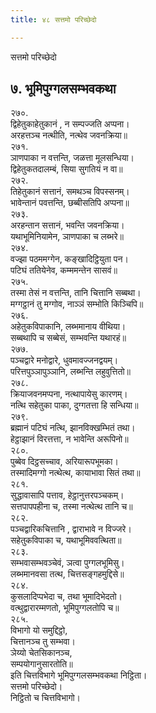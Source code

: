 ```yaml
---
title: ४८ सत्तमो परिच्छेदो

---
```

सत्तमो परिच्छेदो  


## ७. भूमिपुग्गलसम्भवकथा

२७०.  
द्विहेतुकाहेतुकानं , न सम्पज्जति अप्पना।  
अरहत्तञ्च नत्थीति, नत्थेव जवनक्रिया॥  
२७१.  
ञाणपाका न वत्तन्ति, जळत्ता मूलसन्धिया।  
द्विहेतुकतदालम्बं, सिया सुगतियं न वा॥  
२७२.  
तिहेतुकानं सत्तानं, समथञ्च विपस्सनम्।  
भावेन्तानं पवत्तन्ति, छब्बीसतिपि अप्पना॥  
२७३.  
अरहन्तान सत्तानं, भवन्ति जवनक्रिया।  
यथाभूमिनियामेन, ञाणपाका च लब्भरे॥  
२७४.  
वज्झा पठममग्गेन, कङ्खादिट्ठियुता पन।  
पटिघं ततियेनेव, कम्ममन्तेन सासवं॥  
२७५.  
तस्मा तेसं न वत्तन्ति, तानि चित्तानि सब्बथा।  
मग्गट्ठानं तु मग्गोव, नाञ्ञं सम्भोति किञ्चिपि॥  
२७६.  
अहेतुकविपाकानि, लब्भमानाय वीथिया।  
सब्बथापि च सब्बेसं, सम्भवन्ति यथारहं॥  
२७७.  
पञ्चद्वारे मनोद्वारे, धुवमावज्जनद्वयम्।  
परित्तपुञ्ञापुञ्ञानि, लब्भन्ति लहुवुत्तितो॥  
२७८.  
क्रियाजवनमप्पना, नत्थापायेसु कारणम्।  
नत्थि सहेतुका पाका, दुग्गतत्ता हि सन्धिया॥  
२७९.  
ब्रह्मानं पटिघं नत्थि, झानविक्खम्भितं तथा।  
हेट्ठाझानं विरत्तत्ता, न भावेन्ति अरूपिनो॥  
२८०.  
पुब्बेव दिट्ठसच्चाव, अरियारूपभूमका।  
तस्मादिमग्गो नत्थेत्थ, कायाभावा सितं तथा॥  
२८१.  
सुद्धावासापि पत्ताव, हेट्ठानुत्तरपञ्चकम्।  
सत्तपापपहीना च, तस्मा नत्थेत्थ तानि च॥  
२८२.  
पञ्चद्वारिकचित्तानि , द्वाराभावे न विज्जरे।  
सहेतुकविपाका च, यथाभूमिववत्थिता॥  
२८३.  
सम्भवासम्भवञ्चेवं, ञत्वा पुग्गलभूमिसु।  
लब्भमानवसा तत्थ, चित्तसङ्गहमुद्दिसे॥  
२८४.  
कुसलादिप्पभेदा च, तथा भूमादिभेदतो।  
वत्थुद्वारारम्मणतो, भूमिपुग्गलतोपि च॥  
२८५.  
विभागो यो समुद्दिट्ठो,  
चित्तानञ्च तु सम्भवा।  
ञेय्यो चेतसिकानञ्च,  
सम्पयोगानुसारतोति॥  
इति चित्तविभागे भूमिपुग्गलसम्भवकथा निट्ठिता।  
सत्तमो परिच्छेदो।  
निट्ठितो च चित्तविभागो।  
